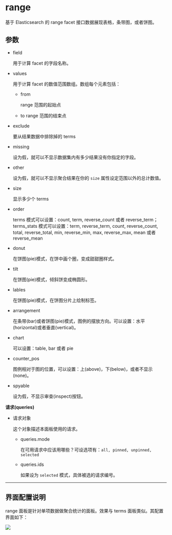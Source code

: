 # range

基于 Elasticsearch 的 range facet 接口数据展现表格，条带图，或者饼图。

## 参数

* field

    用于计算 facet 的字段名称。

* values

    用于计算 facet 的数值范围数组。数组每个元素包括：

    * from

        range 范围的起始点

    * to
        range 范围的结束点

* exclude

    要从结果数据中排除掉的 terms

* missing

    设为假，就可以不显示数据集内有多少结果没有你指定的字段。

* other

    设为假，就可以不显示聚合结果在你的 `size` 属性设定范围以外的总计数值。

* size

    显示多少个 terms

* order

    terms 模式可以设置：count, term, reverse_count 或者 reverse_term；terms_stats 模式可以设置：term, reverse_term, count, reverse_count, total, reverse_total, min, reverse_min, max, reverse_max, mean 或者 reverse_mean

* donut

    在饼图(pie)模式，在饼中画个圈，变成甜甜圈样式。

* tilt

    在饼图(pie)模式，倾斜饼变成椭圆形。

* lables

    在饼图(pie)模式，在饼图分片上绘制标签。

* arrangement

    在条带(bar)或者饼图(pie)模式，图例的摆放方向。可以设置：水平(horizontal)或者垂直(vertical)。

* chart

    可以设置：table, bar 或者 pie

* counter_pos

    图例相对于图的位置，可以设置：上(above)，下(below)，或者不显示(none)。

* spyable

    设为假，不显示审查(inspect)按钮。

**请求(queries)**

* 请求对象

    这个对象描述本面板使用的请求。

  * queries.mode

    在可用请求中应该用哪些？可设选项有：`all, pinned, unpinned, selected`

  * queries.ids

    如果设为 `selected` 模式，具体被选的请求编号。

-----------------------------

## 界面配置说明

range 面板是针对单项数据做聚合统计的面板。效果与 terms 面板类似。其配置界面如下：

![](https://github.com/chenryn/kibana-authorization/raw/master/src/img/chenryn_img/range-setting.jpg)
